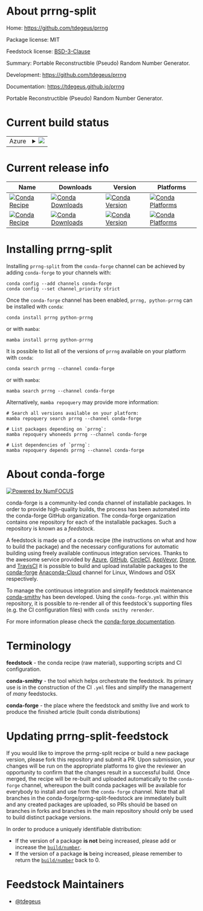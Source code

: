 About prrng-split
=================

Home: https://github.com/tdegeus/prrng

Package license: MIT

Feedstock license: [BSD-3-Clause](https://github.com/conda-forge/prrng-feedstock/blob/main/LICENSE.txt)

Summary: Portable Reconstructible (Pseudo) Random Number Generator.

Development: https://github.com/tdegeus/prrng

Documentation: https://tdegeus.github.io/prrng

Portable Reconstructible (Pseudo) Random Number Generator.

Current build status
====================


<table>
    
  <tr>
    <td>Azure</td>
    <td>
      <details>
        <summary>
          <a href="https://dev.azure.com/conda-forge/feedstock-builds/_build/latest?definitionId=12544&branchName=main">
            <img src="https://dev.azure.com/conda-forge/feedstock-builds/_apis/build/status/prrng-feedstock?branchName=main">
          </a>
        </summary>
        <table>
          <thead><tr><th>Variant</th><th>Status</th></tr></thead>
          <tbody><tr>
              <td>linux_64</td>
              <td>
                <a href="https://dev.azure.com/conda-forge/feedstock-builds/_build/latest?definitionId=12544&branchName=main">
                  <img src="https://dev.azure.com/conda-forge/feedstock-builds/_apis/build/status/prrng-feedstock?branchName=main&jobName=linux&configuration=linux_64_" alt="variant">
                </a>
              </td>
            </tr><tr>
              <td>osx_64</td>
              <td>
                <a href="https://dev.azure.com/conda-forge/feedstock-builds/_build/latest?definitionId=12544&branchName=main">
                  <img src="https://dev.azure.com/conda-forge/feedstock-builds/_apis/build/status/prrng-feedstock?branchName=main&jobName=osx&configuration=osx_64_" alt="variant">
                </a>
              </td>
            </tr><tr>
              <td>osx_arm64</td>
              <td>
                <a href="https://dev.azure.com/conda-forge/feedstock-builds/_build/latest?definitionId=12544&branchName=main">
                  <img src="https://dev.azure.com/conda-forge/feedstock-builds/_apis/build/status/prrng-feedstock?branchName=main&jobName=osx&configuration=osx_arm64_" alt="variant">
                </a>
              </td>
            </tr><tr>
              <td>win_64</td>
              <td>
                <a href="https://dev.azure.com/conda-forge/feedstock-builds/_build/latest?definitionId=12544&branchName=main">
                  <img src="https://dev.azure.com/conda-forge/feedstock-builds/_apis/build/status/prrng-feedstock?branchName=main&jobName=win&configuration=win_64_" alt="variant">
                </a>
              </td>
            </tr>
          </tbody>
        </table>
      </details>
    </td>
  </tr>
</table>

Current release info
====================

| Name | Downloads | Version | Platforms |
| --- | --- | --- | --- |
| [![Conda Recipe](https://img.shields.io/badge/recipe-prrng-green.svg)](https://anaconda.org/conda-forge/prrng) | [![Conda Downloads](https://img.shields.io/conda/dn/conda-forge/prrng.svg)](https://anaconda.org/conda-forge/prrng) | [![Conda Version](https://img.shields.io/conda/vn/conda-forge/prrng.svg)](https://anaconda.org/conda-forge/prrng) | [![Conda Platforms](https://img.shields.io/conda/pn/conda-forge/prrng.svg)](https://anaconda.org/conda-forge/prrng) |
| [![Conda Recipe](https://img.shields.io/badge/recipe-python--prrng-green.svg)](https://anaconda.org/conda-forge/python-prrng) | [![Conda Downloads](https://img.shields.io/conda/dn/conda-forge/python-prrng.svg)](https://anaconda.org/conda-forge/python-prrng) | [![Conda Version](https://img.shields.io/conda/vn/conda-forge/python-prrng.svg)](https://anaconda.org/conda-forge/python-prrng) | [![Conda Platforms](https://img.shields.io/conda/pn/conda-forge/python-prrng.svg)](https://anaconda.org/conda-forge/python-prrng) |

Installing prrng-split
======================

Installing `prrng-split` from the `conda-forge` channel can be achieved by adding `conda-forge` to your channels with:

```
conda config --add channels conda-forge
conda config --set channel_priority strict
```

Once the `conda-forge` channel has been enabled, `prrng, python-prrng` can be installed with `conda`:

```
conda install prrng python-prrng
```

or with `mamba`:

```
mamba install prrng python-prrng
```

It is possible to list all of the versions of `prrng` available on your platform with `conda`:

```
conda search prrng --channel conda-forge
```

or with `mamba`:

```
mamba search prrng --channel conda-forge
```

Alternatively, `mamba repoquery` may provide more information:

```
# Search all versions available on your platform:
mamba repoquery search prrng --channel conda-forge

# List packages depending on `prrng`:
mamba repoquery whoneeds prrng --channel conda-forge

# List dependencies of `prrng`:
mamba repoquery depends prrng --channel conda-forge
```


About conda-forge
=================

[![Powered by
NumFOCUS](https://img.shields.io/badge/powered%20by-NumFOCUS-orange.svg?style=flat&colorA=E1523D&colorB=007D8A)](https://numfocus.org)

conda-forge is a community-led conda channel of installable packages.
In order to provide high-quality builds, the process has been automated into the
conda-forge GitHub organization. The conda-forge organization contains one repository
for each of the installable packages. Such a repository is known as a *feedstock*.

A feedstock is made up of a conda recipe (the instructions on what and how to build
the package) and the necessary configurations for automatic building using freely
available continuous integration services. Thanks to the awesome service provided by
[Azure](https://azure.microsoft.com/en-us/services/devops/), [GitHub](https://github.com/),
[CircleCI](https://circleci.com/), [AppVeyor](https://www.appveyor.com/),
[Drone](https://cloud.drone.io/welcome), and [TravisCI](https://travis-ci.com/)
it is possible to build and upload installable packages to the
[conda-forge](https://anaconda.org/conda-forge) [Anaconda-Cloud](https://anaconda.org/)
channel for Linux, Windows and OSX respectively.

To manage the continuous integration and simplify feedstock maintenance
[conda-smithy](https://github.com/conda-forge/conda-smithy) has been developed.
Using the ``conda-forge.yml`` within this repository, it is possible to re-render all of
this feedstock's supporting files (e.g. the CI configuration files) with ``conda smithy rerender``.

For more information please check the [conda-forge documentation](https://conda-forge.org/docs/).

Terminology
===========

**feedstock** - the conda recipe (raw material), supporting scripts and CI configuration.

**conda-smithy** - the tool which helps orchestrate the feedstock.
                   Its primary use is in the construction of the CI ``.yml`` files
                   and simplify the management of *many* feedstocks.

**conda-forge** - the place where the feedstock and smithy live and work to
                  produce the finished article (built conda distributions)


Updating prrng-split-feedstock
==============================

If you would like to improve the prrng-split recipe or build a new
package version, please fork this repository and submit a PR. Upon submission,
your changes will be run on the appropriate platforms to give the reviewer an
opportunity to confirm that the changes result in a successful build. Once
merged, the recipe will be re-built and uploaded automatically to the
`conda-forge` channel, whereupon the built conda packages will be available for
everybody to install and use from the `conda-forge` channel.
Note that all branches in the conda-forge/prrng-split-feedstock are
immediately built and any created packages are uploaded, so PRs should be based
on branches in forks and branches in the main repository should only be used to
build distinct package versions.

In order to produce a uniquely identifiable distribution:
 * If the version of a package **is not** being increased, please add or increase
   the [``build/number``](https://docs.conda.io/projects/conda-build/en/latest/resources/define-metadata.html#build-number-and-string).
 * If the version of a package **is** being increased, please remember to return
   the [``build/number``](https://docs.conda.io/projects/conda-build/en/latest/resources/define-metadata.html#build-number-and-string)
   back to 0.

Feedstock Maintainers
=====================

* [@tdegeus](https://github.com/tdegeus/)

